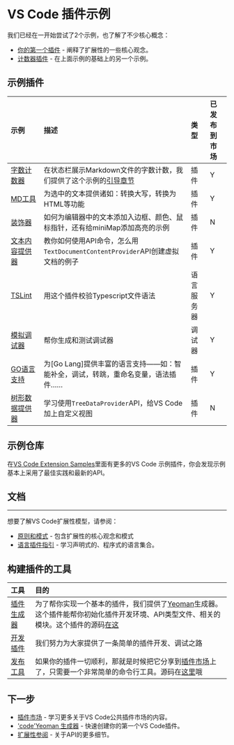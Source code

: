# VS Code 插件示例
我们已经在一开始尝试了2个示例，也了解了不少核心概念：
- [你的第一个插件](/extension-authoring/example-hello-world.md) - 阐释了扩展性的一些核心观念。
- [计数器插件](/extension-authoring/example-word-count.md) - 在上面示例的基础上的另一个示例。

## 示例插件

| 示例 | 描述 | 类型 | 已发布到市场 |
| :----|:---- |:---- |:---- |
| [字数计数器](https://github.com/Microsoft/vscode-wordcount) | 在状态栏展示Markdown文件的字数计数，我们提供了这个示例的[引导章节](/extension-authoring/example-hello-world.md) | 插件 | Y |
| [MD工具](https://github.com/Microsoft/vscode-MDTools) | 为选中的文本提供诸如：转换大写，转换为HTML等功能 | 插件 | Y |
| [装饰器](https://github.com/Microsoft/vscode-extension-samples/tree/master/decorator-sample) | 如何为编辑器中的文本添加入边框、颜色、鼠标指针，还有给miniMap添加高亮的示例 | 插件 | N |
| [文本内容提供器](https://github.com/Microsoft/vscode-extension-samples/tree/master/contentprovider-sample) | 教你如何使用API命令，怎么用`TextDocumentContentProvider`API创建虚拟文档的例子 | 插件 | Y |
| [TSLint](https://github.com/Microsoft/vscode-tslint) | 用这个插件校验Typescript文件语法 | 语言服务器 | Y |
| [模拟调试器](https://github.com/Microsoft/vscode-mock-debug) | 帮你生成和测试调试器 | 调试器 | Y |
| [GO语言支持](https://github.com/microsoft/vscode-go) | 为[Go Lang]提供丰富的语言支持——如：智能补全，调试，转跳，重命名变量，语法插件…… | 插件 | Y |
| [树形数据提供器](https://github.com/Microsoft/vscode-extension-samples/tree/master/tree-view-sample) | 学习使用`TreeDataProvider`API，给VS Code加上自定义视图 | 插件 | N |

## 示例仓库

在[VS Code Extension Samples](https://github.com/Microsoft/vscode-extension-samples)里面有更多的VS Code 示例插件，你会发现示例基本上采用了最佳实践和最新的API。

## 文档
---

想要了解VS Code扩展性模型，请参阅：
- [原则和模式](/extensibility-reference/principles-patterns.md) - 包含扩展性的核心观念和模式
- [语言插件指引](/extensibility-reference/language-extension-guidelines.md) - 学习声明式的、程序式的语言集合。

## 构建插件的工具

| 工具 | 目的 |
| :----- | :----- |
| [插件生成器](/extension-authoring/extension-generator.md) | 为了帮你实现一个基本的插件，我们提供了[Yeoman](http://yeoman.io/)生成器。这个插件能帮你初始化插件开发环境、API类型文件、相关的模块。这个插件的源码[在这](https://github.com/Microsoft/vscode-generator-code) |
| [开发插件](http://yeoman.io/) | 我们努力为大家提供了一条简单的插件开发、调试之路 |
| [发布工具](docs/extension-authoring/publish-extension.md) | 如果你的插件一切顺利，那就是时候把它分享到[插件市场](https://code.visualstudio.com/docs/editor/extension-gallery)上了，只需要一个非常简单的命令行工具。源码在[这里](https://github.com/Microsoft/vsce)哦 |

## 下一步

- [插件市场](https://code.visualstudio.com/docs/editor/extension-gallery) - 学习更多关于VS Code公共插件市场的内容。
- ['code'Yeoman 生成器](/extension-authoring/extension-generator.md) - 快速创建你的第一个VS Code插件。
- [扩展性参阅](/extensibility-reference/overview.md) - 关于API的更多细节。
